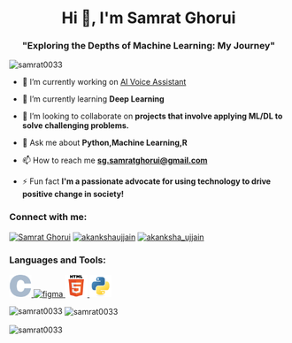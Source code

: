  <h1 align="center">Hi 👋, I'm Samrat Ghorui</h1>
<h3 align="center">"Exploring the Depths of Machine Learning: My Journey"</h3>

<p align="left"> <img src="https://komarev.com/ghpvc/?username=samrat0033&label=Profile%20views&color=0e75b6&style=flat" alt="samrat0033" /> </p>

- 🔭 I’m currently working on [AI Voice Assistant](https://colab.research.google.com/drive/1hLRhO7zJypUDenw5dh3KzNkpCG7C55nR?usp=drive_link)

- 🌱 I’m currently learning **Deep Learning**

- 👯 I’m looking to collaborate on **projects that involve applying ML/DL to solve challenging problems.**

- 💬 Ask me about **Python,Machine Learning,R**

- 📫 How to reach me **sg.samratghorui@gmail.com**

- ⚡ Fun fact **I'm a passionate advocate for using technology to drive positive change in society!**

<h3 align="left">Connect with me:</h3>
<p align="left">
<a href="https://linkedin.com/in/Samrat Ghorui" target="blank"><img align="center" src="https://raw.githubusercontent.com/rahuldkjain/github-profile-readme-generator/master/src/images/icons/Social/linked-in-alt.svg" alt="Samrat Ghorui" height="30" width="40" /></a>
<a href="https://kaggle.com/akankshaujjain" target="blank"><img align="center" src="https://raw.githubusercontent.com/rahuldkjain/github-profile-readme-generator/master/src/images/icons/Social/kaggle.svg" alt="akankshaujjain" height="30" width="40" /></a>
<a href="https://instagram.com/akanksha_ujjain" target="blank"><img align="center" src="https://raw.githubusercontent.com/rahuldkjain/github-profile-readme-generator/master/src/images/icons/Social/instagram.svg" alt="akanksha_ujjain" height="30" width="40" /></a>
</p>

<h3 align="left">Languages and Tools:</h3>
<p align="left"> <a href="https://www.cprogramming.com/" target="_blank" rel="noreferrer"> <img src="https://raw.githubusercontent.com/devicons/devicon/master/icons/c/c-original.svg" alt="c" width="40" height="40"/> </a> <a href="https://www.figma.com/" target="_blank" rel="noreferrer"> <img src="https://www.vectorlogo.zone/logos/figma/figma-icon.svg" alt="figma" width="40" height="40"/> </a> <a href="https://www.w3.org/html/" target="_blank" rel="noreferrer"> <img src="https://raw.githubusercontent.com/devicons/devicon/master/icons/html5/html5-original-wordmark.svg" alt="html5" width="40" height="40"/> </a> <a href="https://www.python.org" target="_blank" rel="noreferrer"> <img src="https://raw.githubusercontent.com/devicons/devicon/master/icons/python/python-original.svg" alt="python" width="40" height="40"/> </a> </p>

<p><img align="left" src="https://github-readme-stats.vercel.app/api/top-langs?username=samrat0033&show_icons=true&locale=en&layout=compact" alt="samrat0033" /></p>

<p>&nbsp;<img align="center" src="https://github-readme-stats.vercel.app/api?username=samrat0033&show_icons=true&locale=en" alt="samrat0033" /></p>

<p><img align="center" src="https://github-readme-streak-stats.herokuapp.com/?user=samrat0033&" alt="samrat0033" /></p>
